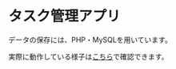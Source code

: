 <h1>タスク管理アプリ</h1>

<p>データの保存には、PHP・MySQLを用いています。</p>

実際に動作している様子は<a href="https://youtu.be/pJpqbtEpOsA">こちら</a>で確認できます。
